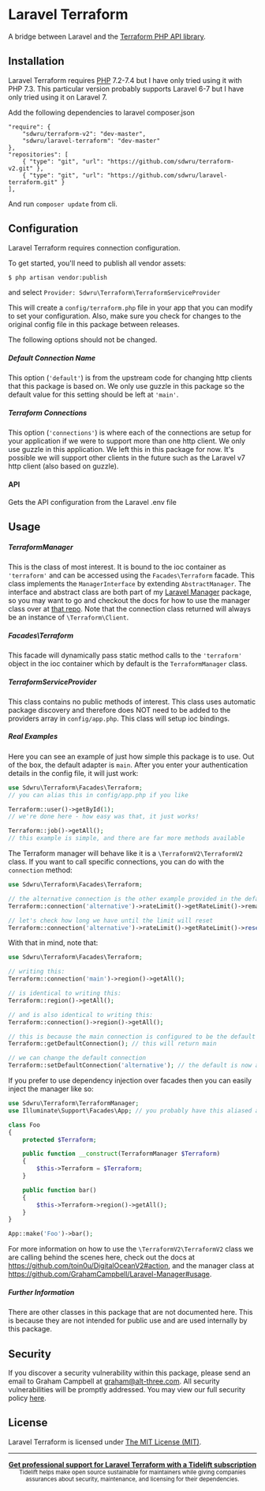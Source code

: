 Laravel Terraform
====================
A bridge between Laravel and the [Terraform PHP API library](https://github.com/sdwru/terraform-v2).

## Installation

Laravel Terraform requires [PHP](https://php.net) 7.2-7.4 but I have only tried using it with PHP 7.3. This particular version probably supports Laravel 6-7 but I have only tried using it on Laravel 7.

Add the following dependencies to laravel composer.json
```
"require": {
    "sdwru/terraform-v2": "dev-master",
    "sdwru/laravel-terraform": "dev-master"
},
"repositories": [
    { "type": "git", "url": "https://github.com/sdwru/terraform-v2.git" },
    { "type": "git", "url": "https://github.com/sdwru/laravel-terraform.git" }
],
```
And run `composer update` from cli.

## Configuration

Laravel Terraform requires connection configuration.

To get started, you'll need to publish all vendor assets:

```bash
$ php artisan vendor:publish
```
and select `Provider: Sdwru\Terraform\TerraformServiceProvider`

This will create a `config/terraform.php` file in your app that you can modify to set your configuration. Also, make sure you check for changes to the original config file in this package between releases.

The following options should not be changed.

##### Default Connection Name

This option (`'default'`) is from the upstream code for changing http clients that this package is based on. We only use guzzle in this package so the default value for this setting should be left at `'main'`.

##### Terraform Connections

This option (`'connections'`) is where each of the connections are setup for your application if we were to support more than one http client. We only use guzzle in this application.  We left this in this package for now.  It's possible we will support other clients in the future such as the Laravel v7 http client (also based on guzzle).

#### API

Gets the API configuration from the Laravel .env file


## Usage

##### TerraformManager

This is the class of most interest. It is bound to the ioc container as `'terraform'` and can be accessed using the `Facades\Terraform` facade. This class implements the `ManagerInterface` by extending `AbstractManager`. The interface and abstract class are both part of my [Laravel Manager](https://github.com/GrahamCampbell/Laravel-Manager) package, so you may want to go and checkout the docs for how to use the manager class over at [that repo](https://github.com/GrahamCampbell/Laravel-Manager#usage). Note that the connection class returned will always be an instance of `\Terraform\Client`.

##### Facades\Terraform

This facade will dynamically pass static method calls to the `'terraform'` object in the ioc container which by default is the `TerraformManager` class.

##### TerraformServiceProvider

This class contains no public methods of interest. This class uses automatic package discovery and therefore does NOT need to be added to the providers array in `config/app.php`. This class will setup ioc bindings.

##### Real Examples

Here you can see an example of just how simple this package is to use. Out of the box, the default adapter is `main`. After you enter your authentication details in the config file, it will just work:

```php
use Sdwru\Terraform\Facades\Terraform;
// you can alias this in config/app.php if you like

Terraform::user()->getById(1);
// we're done here - how easy was that, it just works!

Terraform::job()->getAll();
// this example is simple, and there are far more methods available
```

The Terraform manager will behave like it is a `\TerraformV2\TerraformV2` class. If you want to call specific connections, you can do with the `connection` method:

```php
use Sdwru\Terraform\Facades\Terraform;

// the alternative connection is the other example provided in the default config
Terraform::connection('alternative')->rateLimit()->getRateLimit()->remaining;

// let's check how long we have until the limit will reset
Terraform::connection('alternative')->rateLimit()->getRateLimit()->reset;
```

With that in mind, note that:

```php
use Sdwru\Terraform\Facades\Terraform;

// writing this:
Terraform::connection('main')->region()->getAll();

// is identical to writing this:
Terraform::region()->getAll();

// and is also identical to writing this:
Terraform::connection()->region()->getAll();

// this is because the main connection is configured to be the default
Terraform::getDefaultConnection(); // this will return main

// we can change the default connection
Terraform::setDefaultConnection('alternative'); // the default is now alternative
```

If you prefer to use dependency injection over facades then you can easily inject the manager like so:

```php
use Sdwru\Terraform\TerraformManager;
use Illuminate\Support\Facades\App; // you probably have this aliased already

class Foo
{
    protected $Terraform;

    public function __construct(TerraformManager $Terraform)
    {
        $this->Terraform = $Terraform;
    }

    public function bar()
    {
        $this->Terraform->region()->getAll();
    }
}

App::make('Foo')->bar();
```

For more information on how to use the `\TerraformV2\TerraformV2` class we are calling behind the scenes here, check out the docs at https://github.com/toin0u/DigitalOceanV2#action, and the manager class at https://github.com/GrahamCampbell/Laravel-Manager#usage.

##### Further Information

There are other classes in this package that are not documented here. This is because they are not intended for public use and are used internally by this package.


## Security

If you discover a security vulnerability within this package, please send an email to Graham Campbell at graham@alt-three.com. All security vulnerabilities will be promptly addressed. You may view our full security policy [here](https://github.com/GrahamCampbell/Laravel-Terraform/security/policy).


## License

Laravel Terraform is licensed under [The MIT License (MIT)](LICENSE).


---

<div align="center">
	<b>
		<a href="https://tidelift.com/subscription/pkg/packagist-graham-campbell-Terraform?utm_source=packagist-graham-campbell-Terraform&utm_medium=referral&utm_campaign=readme">Get professional support for Laravel Terraform with a Tidelift subscription</a>
	</b>
	<br>
	<sub>
		Tidelift helps make open source sustainable for maintainers while giving companies<br>assurances about security, maintenance, and licensing for their dependencies.
	</sub>
</div>
